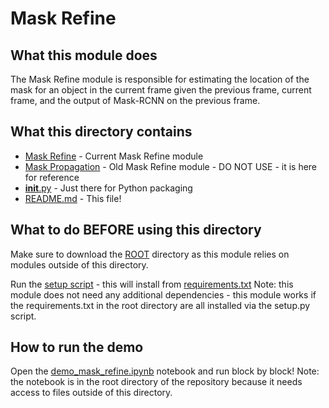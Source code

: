 # Mask Refine

## What this module does

The Mask Refine module is responsible for estimating the location of the mask for an object in the
current frame given the previous frame, current frame, and the output of Mask-RCNN on the previous frame.

## What this directory contains
* [Mask Refine](./mask_refine.py) - Current Mask Refine module
* [Mask Propagation](./mask_propagation.py) - Old Mask Refine module - DO NOT USE - it is here for reference
* [__init__.py](./__init__.py) - Just there for Python packaging
* [README.md](./README.md) - This file!

## What to do BEFORE using this directory

Make sure to download the [ROOT](https://github.com/umd-fire-coml/MultiSeg) directory as this module
relies on modules outside of this directory. 

Run the [setup script](../setup.py) - this will install from [requirements.txt](../requirements.txt)
Note: this module does not need any additional dependencies - this module works
if the requirements.txt in the root directory are all installed via the setup.py script.

## How to run the demo

Open the [demo_mask_refine.ipynb](../demo_mask_refine.ipynb) notebook and run block by block!
Note: the notebook is in the root directory of the repository because it needs access to files
outside of this directory.